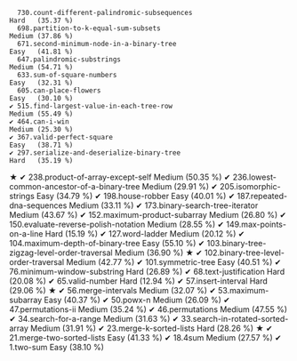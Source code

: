       730.count-different-palindromic-subsequences                     Hard   (35.37 %)
      698.partition-to-k-equal-sum-subsets                             Medium (37.86 %)
      671.second-minimum-node-in-a-binary-tree                         Easy   (41.81 %)
      647.palindromic-substrings                                       Medium (54.71 %)
      633.sum-of-square-numbers                                        Easy   (32.31 %)
      605.can-place-flowers                                            Easy   (30.10 %)
    ✔ 515.find-largest-value-in-each-tree-row                          Medium (55.49 %)
    ✔ 464.can-i-win                                                    Medium (25.30 %)
    ✔ 367.valid-perfect-square                                         Easy   (38.71 %)
    ✔ 297.serialize-and-deserialize-binary-tree                        Hard   (35.19 %)
★   ✔ 238.product-of-array-except-self                                 Medium (50.35 %)
    ✔ 236.lowest-common-ancestor-of-a-binary-tree                      Medium (29.91 %)
    ✔ 205.isomorphic-strings                                           Easy   (34.79 %)
    ✔ 198.house-robber                                                 Easy   (40.01 %)
    ✔ 187.repeated-dna-sequences                                       Medium (33.11 %)
    ✔ 173.binary-search-tree-iterator                                  Medium (43.67 %)
    ✔ 152.maximum-product-subarray                                     Medium (26.80 %)
    ✔ 150.evaluate-reverse-polish-notation                             Medium (28.55 %)
    ✔ 149.max-points-on-a-line                                         Hard   (15.19 %)
    ✔ 127.word-ladder                                                  Medium (20.12 %)
    ✔ 104.maximum-depth-of-binary-tree                                 Easy   (55.10 %)
    ✔ 103.binary-tree-zigzag-level-order-traversal                     Medium (36.90 %)
★   ✔ 102.binary-tree-level-order-traversal                            Medium (42.77 %)
    ✔ 101.symmetric-tree                                               Easy   (40.51 %)
    ✔  76.minimum-window-substring                                     Hard   (26.89 %)
    ✔  68.text-justification                                           Hard   (20.08 %)
    ✔  65.valid-number                                                 Hard   (12.94 %)
    ✔  57.insert-interval                                              Hard   (29.06 %)
★   ✔  56.merge-intervals                                              Medium (32.07 %)
    ✔  53.maximum-subarray                                             Easy   (40.37 %)
    ✔  50.powx-n                                                       Medium (26.09 %)
    ✔  47.permutations-ii                                              Medium (35.24 %)
    ✔  46.permutations                                                 Medium (47.55 %)
    ✔  34.search-for-a-range                                           Medium (31.63 %)
    ✔  33.search-in-rotated-sorted-array                               Medium (31.91 %)
    ✔  23.merge-k-sorted-lists                                         Hard   (28.26 %)
★   ✔  21.merge-two-sorted-lists                                       Easy   (41.33 %)
    ✔  18.4sum                                                         Medium (27.57 %)
    ✔   1.two-sum                                                      Easy   (38.10 %)
